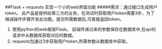 ##Flask + requests 实现一个小的web界面功能
#####需求：通过接口生成用户token。 此产品是提供给第三方的业务，在测试时获取用户token需要3步，为了缩减操作步骤开发此功能。提交所需数据后,可直接返回token。

1. 使用python的web框架Flask。 前端传递过来的参数保存在数据库中,在api的请求中从数据库获取对应的数据。
2. requests包通过3步获取用户token,所需参数从数据库中获取。

